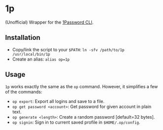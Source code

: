 # 1p

(Unofficial) Wrapper for the [1Password CLI](https://support.1password.com/command-line-getting-started/).

## Installation

- Copy/link the script to your `$PATH`: `ln -sfv /path/to/1p /usr/local/bin/1p`
- Create an alias: `alias op=1p`

## Usage

`1p` works exactly the same as the `op` command. However, it simplifies a few of the commands:

- `op export`: Export all logins and save to a file.
- `op get password <account>`: Get password for given account in plain text.
- `op generate <length>`: Create a random password [default=32 bytes].
- `op signin`: Sign in to current saved profile in `$HOME/.op/config`.
